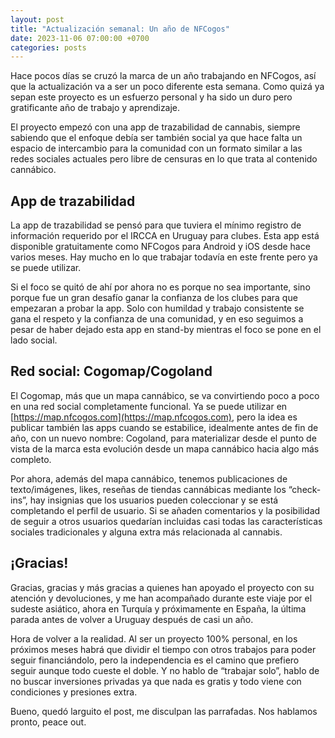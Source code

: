 ```yaml
---
layout: post
title: "Actualización semanal: Un año de NFCogos"
date: 2023-11-06 07:00:00 +0700
categories: posts
---
```


Hace pocos días se cruzó la marca de un año trabajando en NFCogos, así que la actualización va a ser un poco diferente esta semana. Como quizá ya sepan este proyecto es un esfuerzo personal y ha sido un duro pero gratificante año de trabajo y aprendizaje.

El proyecto empezó con una app de trazabilidad de cannabis, siempre sabiendo que el enfoque debía ser también social ya que hace falta un espacio de intercambio para la comunidad con un formato similar a las redes sociales actuales pero libre de censuras en lo que trata al contenido cannábico.

## App de trazabilidad

La app de trazabilidad se pensó para que tuviera el mínimo registro de información requerido por el IRCCA en Uruguay para clubes. Esta app está disponible gratuitamente como NFCogos para Android y iOS desde hace varios meses. Hay mucho en lo que trabajar todavía en este frente pero ya se puede utilizar.

Si el foco se quitó de ahí por ahora no es porque no sea importante, sino porque fue un gran desafío ganar la confianza de los clubes para que empezaran a probar la app. Solo con humildad y trabajo consistente se gana el respeto y la confianza de una comunidad, y en eso seguimos a pesar de haber dejado esta app en stand-by mientras el foco se pone en el lado social.

## Red social: Cogomap/Cogoland

El Cogomap, más que un mapa cannábico, se va convirtiendo poco a poco en una red social completamente funcional. Ya se puede utilizar en [https://map.nfcogos.com](https://map.nfcogos.com), pero la idea es publicar también las apps cuando se estabilice, idealmente antes de fin de año, con un nuevo nombre: Cogoland, para materializar desde el punto de vista de la marca esta evolución desde un mapa cannábico hacia algo más completo.

Por ahora, además del mapa cannábico, tenemos publicaciones de texto/imágenes, likes, reseñas de tiendas cannábicas mediante los “check-ins”, hay insignias que los usuarios pueden coleccionar y se está completando el perfil de usuario. Si se añaden comentarios y la posibilidad de seguir a otros usuarios quedarían incluidas casi todas las características sociales tradicionales y alguna extra más relacionada al cannabis.

## ¡Gracias!

Gracias, gracias y más gracias a quienes han apoyado el proyecto con su atención y devoluciones, y me han acompañado durante este viaje por el sudeste asiático, ahora en Turquía y próximamente en España, la última parada antes de volver a Uruguay después de casi un año.

Hora de volver a la realidad. Al ser un proyecto 100% personal, en los próximos meses habrá que dividir el tiempo con otros trabajos para poder seguir financiándolo, pero la independencia es el camino que prefiero seguir aunque todo cueste el doble. Y no hablo de “trabajar solo”, hablo de no buscar inversiones privadas ya que nada es gratis y todo viene con condiciones y presiones extra.

Bueno, quedó larguito el post, me disculpan las parrafadas. Nos hablamos pronto, peace out.
